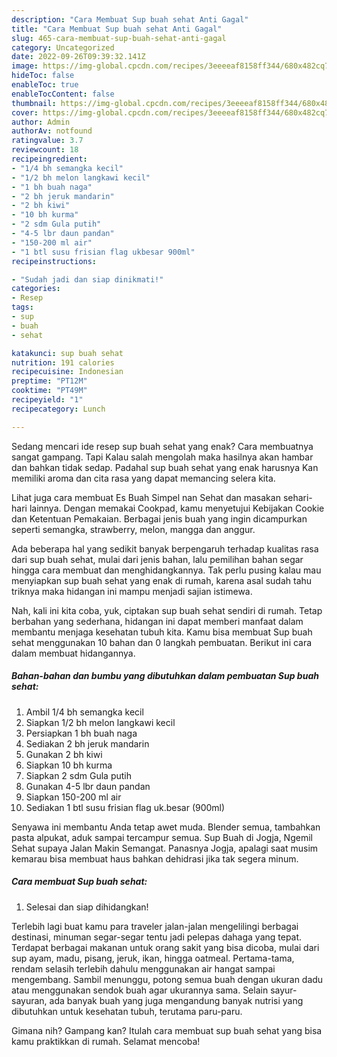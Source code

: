 ```yaml
---
description: "Cara Membuat Sup buah sehat Anti Gagal"
title: "Cara Membuat Sup buah sehat Anti Gagal"
slug: 465-cara-membuat-sup-buah-sehat-anti-gagal
category: Uncategorized
date: 2022-09-26T09:39:32.141Z
image: https://img-global.cpcdn.com/recipes/3eeeeaf8158ff344/680x482cq70/sup-buah-sehat-foto-resep-utama.jpg
hideToc: false
enableToc: true
enableTocContent: false
thumbnail: https://img-global.cpcdn.com/recipes/3eeeeaf8158ff344/680x482cq70/sup-buah-sehat-foto-resep-utama.jpg
cover: https://img-global.cpcdn.com/recipes/3eeeeaf8158ff344/680x482cq70/sup-buah-sehat-foto-resep-utama.jpg
author: Admin
authorAv: notfound
ratingvalue: 3.7
reviewcount: 18
recipeingredient:
- "1/4 bh semangka kecil"
- "1/2 bh melon langkawi kecil"
- "1 bh buah naga"
- "2 bh jeruk mandarin"
- "2 bh kiwi"
- "10 bh kurma"
- "2 sdm Gula putih"
- "4-5 lbr daun pandan"
- "150-200 ml air"
- "1 btl susu frisian flag ukbesar 900ml"
recipeinstructions:

- "Sudah jadi dan siap dinikmati!"
categories:
- Resep
tags:
- sup
- buah
- sehat

katakunci: sup buah sehat 
nutrition: 191 calories
recipecuisine: Indonesian
preptime: "PT12M"
cooktime: "PT49M"
recipeyield: "1"
recipecategory: Lunch

---
```



Sedang mencari ide resep sup buah sehat yang enak? Cara membuatnya sangat gampang. Tapi Kalau salah mengolah maka hasilnya akan hambar dan bahkan tidak sedap. Padahal sup buah sehat yang enak harusnya Kan memiliki aroma dan cita rasa yang dapat memancing selera kita.


Lihat juga cara membuat Es Buah Simpel nan Sehat dan masakan sehari-hari lainnya. Dengan memakai Cookpad, kamu menyetujui Kebijakan Cookie dan Ketentuan Pemakaian. Berbagai jenis buah yang ingin dicampurkan seperti semangka, strawberry, melon, mangga dan anggur.

Ada beberapa hal yang sedikit banyak berpengaruh terhadap kualitas rasa dari sup buah sehat, mulai dari jenis bahan, lalu pemilihan bahan segar hingga cara membuat dan menghidangkannya. Tak perlu pusing kalau mau menyiapkan sup buah sehat yang enak di rumah, karena asal sudah tahu triknya maka hidangan ini mampu menjadi sajian istimewa.


Nah, kali ini kita coba, yuk, ciptakan sup buah sehat sendiri di rumah. Tetap berbahan yang sederhana, hidangan ini dapat memberi manfaat dalam membantu menjaga kesehatan tubuh kita. Kamu bisa membuat Sup buah sehat menggunakan 10 bahan dan 0 langkah pembuatan. Berikut ini cara dalam membuat hidangannya.

<!--inarticleads1-->

##### Bahan-bahan dan bumbu yang dibutuhkan dalam pembuatan Sup buah sehat:

1. Ambil 1/4 bh semangka kecil
1. Siapkan 1/2 bh melon langkawi kecil
1. Persiapkan 1 bh buah naga
1. Sediakan 2 bh jeruk mandarin
1. Gunakan 2 bh kiwi
1. Siapkan 10 bh kurma
1. Siapkan 2 sdm Gula putih
1. Gunakan 4-5 lbr daun pandan
1. Siapkan 150-200 ml air
1. Sediakan 1 btl susu frisian flag uk.besar (900ml)


Senyawa ini membantu Anda tetap awet muda. Blender semua, tambahkan pasta alpukat, aduk sampai tercampur semua. Sup Buah di Jogja, Ngemil Sehat supaya Jalan Makin Semangat. Panasnya Jogja, apalagi saat musim kemarau bisa membuat haus bahkan dehidrasi jika tak segera minum. 

<!--inarticleads2-->

##### Cara membuat Sup buah sehat:


1. Selesai dan siap dihidangkan!

Terlebih lagi buat kamu para traveler jalan-jalan mengelilingi berbagai destinasi, minuman segar-segar tentu jadi pelepas dahaga yang tepat. Terdapat berbagai makanan untuk orang sakit yang bisa dicoba, mulai dari sup ayam, madu, pisang, jeruk, ikan, hingga oatmeal. Pertama-tama, rendam selasih terlebih dahulu menggunakan air hangat sampai mengembang. Sambil menunggu, potong semua buah dengan ukuran dadu atau menggunakan sendok buah agar ukurannya sama. Selain sayur-sayuran, ada banyak buah yang juga mengandung banyak nutrisi yang dibutuhkan untuk kesehatan tubuh, terutama paru-paru. 

Gimana nih? Gampang kan? Itulah cara membuat sup buah sehat yang bisa kamu praktikkan di rumah. Selamat mencoba!
